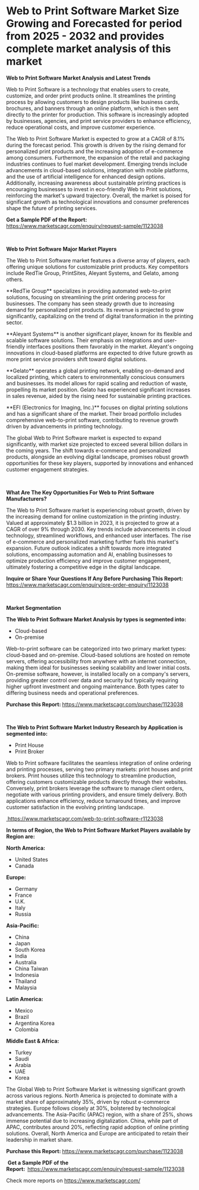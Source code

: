 <p><h1>Web to Print Software Market Size Growing and Forecasted for period from 2025 - 2032 and provides complete market analysis of this market</h1></p><p><strong>Web to Print Software Market Analysis and Latest Trends</strong></p>
<p><p>Web to Print Software is a technology that enables users to create, customize, and order print products online. It streamlines the printing process by allowing customers to design products like business cards, brochures, and banners through an online platform, which is then sent directly to the printer for production. This software is increasingly adopted by businesses, agencies, and print service providers to enhance efficiency, reduce operational costs, and improve customer experience.</p><p>The Web to Print Software Market is expected to grow at a CAGR of 8.1% during the forecast period. This growth is driven by the rising demand for personalized print products and the increasing adoption of e-commerce among consumers. Furthermore, the expansion of the retail and packaging industries continues to fuel market development. Emerging trends include advancements in cloud-based solutions, integration with mobile platforms, and the use of artificial intelligence for enhanced design options. Additionally, increasing awareness about sustainable printing practices is encouraging businesses to invest in eco-friendly Web to Print solutions, reinforcing the market's upward trajectory. Overall, the market is poised for significant growth as technological innovations and consumer preferences shape the future of printing services.</p></p>
<p><strong>Get a Sample PDF of the Report:&nbsp;</strong> <a href="https://www.marketscagr.com/enquiry/request-sample/1123038?utm_campaign=2635&utm_medium=2&utm_source=Github&utm_content=ia&utm_term=11032025&utm_id=web-to-print-software">https://www.marketscagr.com/enquiry/request-sample/1123038</a></p>
<p>&nbsp;</p>
<p><strong>Web to Print Software Major Market Players</strong></p>
<p><p>The Web to Print Software market features a diverse array of players, each offering unique solutions for customizable print products. Key competitors include RedTie Group, PrintSites, Aleyant Systems, and Gelato, among others. </p><p>**RedTie Group** specializes in providing automated web-to-print solutions, focusing on streamlining the print ordering process for businesses. The company has seen steady growth due to increasing demand for personalized print products. Its revenue is projected to grow significantly, capitalizing on the trend of digital transformation in the printing sector.</p><p>**Aleyant Systems** is another significant player, known for its flexible and scalable software solutions. Their emphasis on integrations and user-friendly interfaces positions them favorably in the market. Aleyant's ongoing innovations in cloud-based platforms are expected to drive future growth as more print service providers shift toward digital solutions.</p><p>**Gelato** operates a global printing network, enabling on-demand and localized printing, which caters to environmentally conscious consumers and businesses. Its model allows for rapid scaling and reduction of waste, propelling its market position. Gelato has experienced significant increases in sales revenue, aided by the rising need for sustainable printing practices.</p><p>**EFI (Electronics for Imaging, Inc.)** focuses on digital printing solutions and has a significant share of the market. Their broad portfolio includes comprehensive web-to-print software, contributing to revenue growth driven by advancements in printing technology.</p><p>The global Web to Print Software market is expected to expand significantly, with market size projected to exceed several billion dollars in the coming years. The shift towards e-commerce and personalized products, alongside an evolving digital landscape, promises robust growth opportunities for these key players, supported by innovations and enhanced customer engagement strategies.</p></p>
<p>&nbsp;</p>
<p><strong>What Are The Key Opportunities For Web to Print Software Manufacturers?</strong></p>
<p><p>The Web to Print Software market is experiencing robust growth, driven by the increasing demand for online customization in the printing industry. Valued at approximately $1.3 billion in 2023, it is projected to grow at a CAGR of over 9% through 2030. Key trends include advancements in cloud technology, streamlined workflows, and enhanced user interfaces. The rise of e-commerce and personalized marketing further fuels this market's expansion. Future outlook indicates a shift towards more integrated solutions, encompassing automation and AI, enabling businesses to optimize production efficiency and improve customer engagement, ultimately fostering a competitive edge in the digital landscape.</p></p>
<p><strong>Inquire or Share Your Questions If Any Before Purchasing This Report:</strong> <a href="https://www.marketscagr.com/enquiry/pre-order-enquiry/1123038?utm_campaign=2635&utm_medium=2&utm_source=Github&utm_content=ia&utm_term=11032025&utm_id=web-to-print-software">https://www.marketscagr.com/enquiry/pre-order-enquiry/1123038</a></p>
<p>&nbsp;</p>
<p><strong>Market Segmentation</strong></p>
<p><strong>The Web to Print Software Market Analysis by types is segmented into:</strong></p>
<p><ul><li>Cloud-based</li><li>On-premise</li></ul></p>
<p><p>Web-to-print software can be categorized into two primary market types: cloud-based and on-premise. Cloud-based solutions are hosted on remote servers, offering accessibility from anywhere with an internet connection, making them ideal for businesses seeking scalability and lower initial costs. On-premise software, however, is installed locally on a company's servers, providing greater control over data and security but typically requiring higher upfront investment and ongoing maintenance. Both types cater to differing business needs and operational preferences.</p></p>
<p><strong>Purchase this Report:&nbsp;</strong><a href="https://www.marketscagr.com/purchase/1123038?utm_campaign=2635&utm_medium=2&utm_source=Github&utm_content=ia&utm_term=11032025&utm_id=web-to-print-software">https://www.marketscagr.com/purchase/1123038</a></p>
<p>&nbsp;</p>
<p><strong>The Web to Print Software Market Industry Research by Application is segmented into:</strong></p>
<p><ul><li>Print House</li><li>Print Broker</li></ul></p>
<p><p>Web to Print software facilitates the seamless integration of online ordering and printing processes, serving two primary markets: print houses and print brokers. Print houses utilize this technology to streamline production, offering customers customizable products directly through their websites. Conversely, print brokers leverage the software to manage client orders, negotiate with various printing providers, and ensure timely delivery. Both applications enhance efficiency, reduce turnaround times, and improve customer satisfaction in the evolving printing landscape.</p></p>
<p><a href="https://www.marketscagr.com/web-to-print-software-r1123038?utm_campaign=2635&utm_medium=2&utm_source=Github&utm_content=ia&utm_term=11032025&utm_id=web-to-print-software">&nbsp;https://www.marketscagr.com/web-to-print-software-r1123038</a></p>
<p><strong>In terms of Region, the Web to Print Software Market Players available by Region are:</strong></p>
<p>
    <p> <strong> North America: </strong>
        <ul>
            <li>United States</li>
            <li>Canada</li>
        </ul>
        </p> 
    <p> <strong> Europe: </strong>
        <ul>
            <li>Germany</li>
            <li>France</li>
            <li>U.K.</li>
            <li>Italy</li>
            <li>Russia</li>
        </ul>
        </p> 
    <p> <strong> Asia-Pacific: </strong>
        <ul>
            <li>China</li>
            <li>Japan</li>
            <li>South Korea</li>
            <li>India</li>
            <li>Australia</li>
            <li>China Taiwan</li>
            <li>Indonesia</li>
            <li>Thailand</li>
            <li>Malaysia</li>
        </ul>
        </p> 
    <p> <strong> Latin America: </strong>
        <ul>
            <li>Mexico</li>
            <li>Brazil</li>
            <li>Argentina Korea</li>
            <li>Colombia</li>
        </ul>
        </p> 
    <p> <strong> Middle East & Africa: </strong>
        <ul>
            <li>Turkey</li>
            <li>Saudi</li>
            <li>Arabia</li>
            <li>UAE</li>
            <li>Korea</li>
        </ul>
    </p>
    </p>
<p><p>The Global Web to Print Software Market is witnessing significant growth across various regions. North America is projected to dominate with a market share of approximately 35%, driven by robust e-commerce strategies. Europe follows closely at 30%, bolstered by technological advancements. The Asia-Pacific (APAC) region, with a share of 25%, shows immense potential due to increasing digitalization. China, while part of APAC, contributes around 20%, reflecting rapid adoption of online printing solutions. Overall, North America and Europe are anticipated to retain their leadership in market share.</p></p>
<p><strong>Purchase this Report: </strong><a href="https://www.marketscagr.com/purchase/1123038?utm_campaign=2635&utm_medium=2&utm_source=Github&utm_content=ia&utm_term=11032025&utm_id=web-to-print-software">https://www.marketscagr.com/purchase/1123038</a></p>
<p>&nbsp;<strong>Get a Sample PDF of the Report:&nbsp;&nbsp;</strong><a href="https://www.marketscagr.com/enquiry/request-sample/1123038?utm_campaign=2635&utm_medium=2&utm_source=Github&utm_content=ia&utm_term=11032025&utm_id=web-to-print-software">https://www.marketscagr.com/enquiry/request-sample/1123038</a></p>
<p><strong></strong></p>
<p>Check more reports on <a href="https://www.marketscagr.com/?utm_campaign=2635&utm_medium=2&utm_source=Github&utm_content=ia&utm_term=11032025&utm_id=web-to-print-software">https://www.marketscagr.com/</a></p>